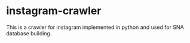 # instagram-crawler
This is a crawler for instagram implemented in python and used for SNA database building.

